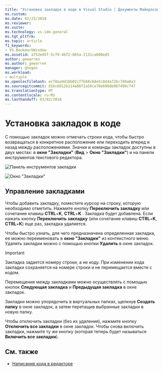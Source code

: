 ```yaml
---
title: "Установка закладок в коде в Visual Studio | Документы Майкрософт"
ms.custom: 
ms.date: 02/23/2018
ms.reviewer: 
ms.suite: 
ms.technology: vs-ide-general
ms.tgt_pltfrm: 
ms.topic: article
f1_keywords:
- VS.BookmarkWindow
ms.assetid: a752ed5f-5cf9-4bf2-865a-2131ca600ed5
author: gewarren
ms.author: gewarren
manager: ghogen
ms.workload:
- multiple
ms.openlocfilehash: ecf0aa9d18b02cffb68c68e5c844a726c749a0a3
ms.sourcegitcommit: d16c6812b114a8672a58ce78e6988b967498c747
ms.translationtype: HT
ms.contentlocale: ru-RU
ms.lasthandoff: 03/02/2018
---
```

# <a name="set-bookmarks-in-code"></a>Установка закладок в коде

С помощью закладок можно отмечать строки кода, чтобы быстро возвращаться в конкретное расположение или переходить вперед и назад между расположениями. Значки и команды закладок доступны в двух местах: в **окне "Закладки"** (**Вид** > **Окно "Закладки"**) и на панели инструментов текстового редактора.

![Панель инструментов закладки](media/bookmark-toolbar.png)

![Окно "Закладки"](media/bookmark-window.png)

## <a name="manage-bookmarks"></a>Управление закладками

Чтобы добавить закладку, поместите курсор на строку, которую необходимо отметить. Нажмите кнопку **Переключить закладку** или сочетание клавиш **CTRL**+**K**, **CTRL**+**K** . Закладка будет добавлена. Если нажать кнопку **Переключить закладку** (или сочетание клавиш **CTRL**+**K**, **CTRL**+**K**) еще раз, закладка удаляется.

Чтобы быстро узнать, для чего предназначена определенная закладка, ее можно переименовать в **окно "Закладки"** из контекстного меню. Удалять закладки можно с помощью кнопки **Удалить** в окне закладок.

> [!IMPORTANT]
> Закладка задается номеру строки, а не коду. При изменении кода закладки сохраняется на номере строки и не перемещается вместе с кодом.

Перемещение между закладками можно осуществлять с помощью кнопок **Следующая закладка** и **Предыдущая закладка** в окне закладок.

Закладки можно упорядочить в виртуальных папках, щелкнув **Создать папку** в окне закладок, а затем перетащив выбранные закладки в новую папку.

Чтобы отключить закладки (без их удаления), нажмите кнопку **Отключить все закладки** в окне закладок. Чтобы снова включить закладки, нажмите ту же кнопку (которая теперь будет называться **Включить все закладки**).

## <a name="see-also"></a>См. также

- [Написание кода в редакторе](../ide/writing-code-in-the-code-and-text-editor.md)